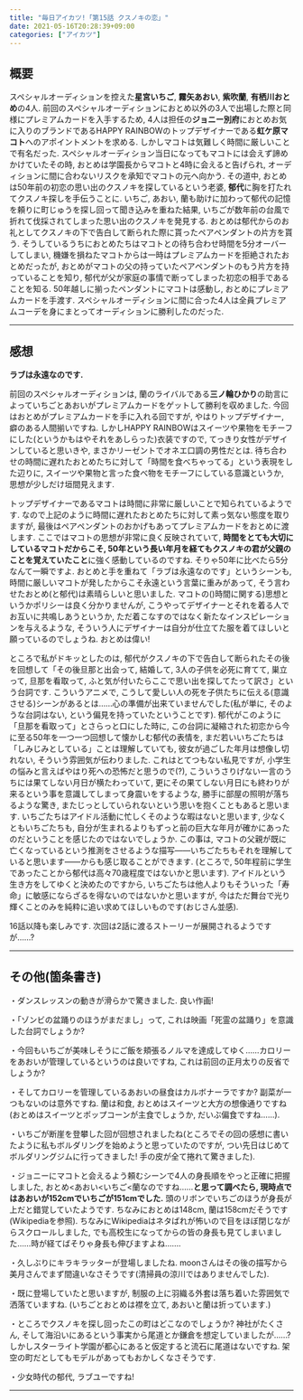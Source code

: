 ```yaml
---
title: "毎日アイカツ!「第15話 クスノキの恋」"
date: 2021-05-16T20:28:39+09:00
categories: ["アイカツ"]
---
```

## 概要

スペシャルオーディションを控えた**星宮いちご**, **霧矢あおい**, **紫吹蘭**, **有栖川おとめ**の4人. 前回のスペシャルオーディションにおとめ以外の3人で出場した際と同様にプレミアムカードを入手するため, 4人は担任の**ジョニー別府**におとめお気に入りのブランドであるHAPPY RAINBOWのトップデザイナーである**虹ケ原マコト**へのアポイントメントを求める. しかしマコトは気難しく時間に厳しいことで有名だった. スペシャルオーディション当日になってもマコトには会えず諦めかけていたその時, おとめは学園長からマコトと4時に会えると告げられ, オーディションに間に合わないリスクを承知でマコトの元へ向かう. その道中, おとめは50年前の初恋の思い出のクスノキを探しているという老婆, **郁代**に胸を打たれてクスノキ探しを手伝うことに. いちご, あおい, 蘭も助けに加わって郁代の記憶を頼りに町じゅうを探し回って聞き込みを重ねた結果, いちごが数年前の台風で折れて伐採されてしまった思い出のクスノキを発見する. おとめは郁代からのお礼としてクスノキの下で告白して断られた際に貰ったペアペンダントの片方を貰う. そうしているうちにおとめたちはマコトとの待ち合わせ時間を5分オーバーしてしまい, 機嫌を損ねたマコトからは一時はプレミアムカードを拒絶されたおとめだったが, おとめがマコトの父の持っていたペアペンダントのもう片方を持っていることを知り, 郁代が父が家庭の事情で断ってしまった初恋の相手であることを知る. 50年越しに揃ったペンダントにマコトは感動し, おとめにプレミアムカードを手渡す. スペシャルオーディションに間に合った4人は全員プレミアムコーデを身にまとってオーディションに勝利したのだった.

***

## 感想

**ラブは永遠なのです.**

前回のスペシャルオーディションは, 蘭のライバルである**三ノ輪ひかり**の助言によっていちごとあおいがプレミアムカードをゲットして勝利を収めました. 今回はおとめがプレミアムカードを手に入れる回ですが, やはりトップデザイナー, 癖のある人間揃いですね. しかしHAPPY RAINBOWはスイーツや果物をモチーフにした(というかもはやそれをあしらった)衣装ですので, てっきり女性がデザインしていると思いきや, まさかリーゼントでオネエ口調の男性だとは. 待ち合わせの時間に遅れたおとめたちに対して「時間を食べちゃってる」という表現をした辺りに, スイーツや果物と言った食べ物をモチーフにしている意識というか, 思想が少しだけ垣間見えます.

トップデザイナーであるマコトは時間に非常に厳しいことで知られているようです. なので上記のように時間に遅れたおとめたちに対して素っ気ない態度を取りますが, 最後はペアペンダントのおかげもあってプレミアムカードをおとめに渡します. ここではマコトの思想が非常に良く反映されていて, **時間をとても大切にしているマコトだからこそ, 50年という長い年月を経てもクスノキの君が父親のことを覚えていたこと**に強く感動しているのですね. そりゃ50年に比べたら5分なんて一瞬ですよ. おとめと手を重ねて「ラブは永遠なのです」というシーンも, 時間に厳しいマコトが発したからこそ永遠という言葉に重みがあって, そう言わせたおとめ(と郁代)は素晴らしいと思いました. マコトの()時間に関する)思想というかポリシーは良く分かりませんが, こうやってデザイナーとそれを着る人でお互いに共鳴しあうというか, ただ着こなすのではなく新たなインスピレーションを与えるような, そういう人にデザイナーは自分が仕立てた服を着てほしいと願っているのでしょうね. おとめは偉い!

ところで私がドキッとしたのは, 郁代がクスノキの下で告白して断られたその後を回想して「その後旦那と出会って, 結婚して, 3人の子供を必死に育てて, 巣立って, 旦那を看取って, ふと気が付いたらここで思い出を探してたって訳さ」という台詞です. こういうアニメで, こうして愛しい人の死を子供たちに伝える(意識させる)シーンがあるとは……心の準備が出来ていませんでした(私が単に, そのような台詞はない, という偏見を持っていたということです). 郁代がこのように「旦那を看取って」とさらっと口にした時に, この台詞に凝縮された初恋から今に至る50年を一つ一つ回想して懐かしむ郁代の表情を, まだ若いいちごたちは「しみじみとしている」ことは理解していても, 彼女が過ごした年月は想像し切れない, そういう雰囲気が伝わりました. これはとてつもない私見ですが, 小学生の悩みと言えばやはり死への恐怖だと思うので(?), こういうさりげない一言のうちには果てしない月日が横たわっていて, 更にその果てしない月日にも終わりが来るという事を意識してしまって身震いをするような, 勝手に部屋の照明が落ちるような驚き, またじっとしていられないという思いを抱くこともあると思います. いちごたちはアイドル活動に忙しくそのような暇はないと思います, 少なくともいちごたちも, 自分が生まれるよりもずっと前の巨大な年月が確かにあったのだということを感じたのではないでしょうか. この事は, マコトの父親が既に亡くなっているという推測をさせるような描写――いちごたちもそれを理解していると思います――からも感じ取ることができます. (ところで, 50年程前に学生であったことから郁代は高々70歳程度ではないかと思います). アイドルという生き方をしてゆくと決めたのですから, いちごたちは他人よりもそういった「寿命」に敏感にならざるを得ないのではないかと思いますが, 今はただ舞台で光り輝くことのみを純粋に追い求めてほしいものです(おじさん並感).

16話以降も楽しみです. 次回は2話に渡るストーリーが展開されるようですが……?

***

## その他(箇条書き)

・ダンスレッスンの動きが滑らかで驚きました. 良い作画!

・「ゾンビの盆踊りのほうがまだまし」って, これは映画「死霊の盆踊り」を意識した台詞でしょうか?

・今回もいちごが美味しそうにご飯を頬張るノルマを達成してゆく……カロリーをあおいが管理しているというのは良いですね, これは前回の正月太りの反省でしょうか?

・そしてカロリーを管理しているあおいの昼食はカルボナーラですか? 副菜が一つもないのは意外ですね. 蘭は和食, おとめはスイーツと大方の想像通りですね(おとめはスイーツとポップコーンが主食でしょうか, だいぶ偏食ですね……).

・いちごが断崖を登攀した回が回想されましたね(ところでその回の感想に書いたように私もボルダリングを始めようと思っていたのですが, つい先日はじめてボルダリングジムに行ってきました! 手の皮が全て捲れて驚きました).

・ジョニーにマコトと会えるよう頼むシーンで4人の身長順をやっと正確に把握しました, おとめ<あおい<いちご<蘭なのですね……**と思って調べたら, 現時点ではあおいが152cmでいちごが151cmでした.** 頭のリボンでいちごのほうが身長が上だと錯覚していたようです. ちなみにおとめは148cm, 蘭は158cmだそうです(Wikipediaを参照). ちなみにWikipediaはネタばれが怖いので目をほぼ閉じながらスクロールしました, でも高校生になってからの皆の身長も見てしまいました……時が経てばそりゃ身長も伸びますよね…….

・久しぶりにキラキラッターが登場しましたね. moonさんはその後の描写から美月さんでまず間違いなさそうです(清掃員の涼川ではありませんでした).

・既に登場していたと思いますが, 制服の上に羽織る外套は落ち着いた雰囲気で洒落ていますね. (いちごとおとめは襟を立て, あおいと蘭は折っています.)

・ところでクスノキを探し回ったこの町はどこなのでしょうか? 神社がたくさん, そして海沿いにあるという事実から尾道とか鎌倉を想定していましたが……? しかしスターライト学園が都心にあると仮定すると流石に尾道はないですね. 架空の町だとしてもモデルがあってもおかしくなさそうです.

・少女時代の郁代, ラブユーですね!

***
